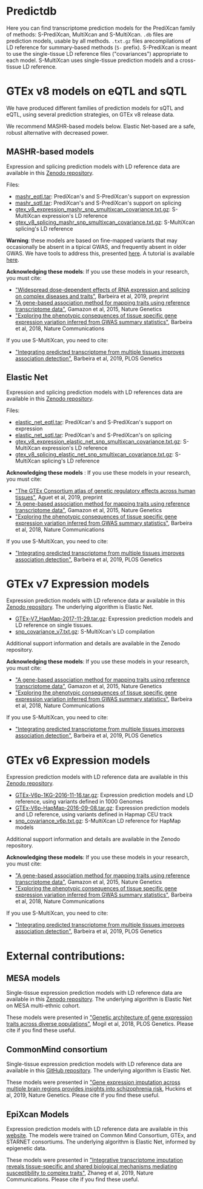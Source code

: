 # Predictdb

Here you can find transcriptome prediction models for the PrediXcan family of methods: S-PrediXcan, MultiXcan and S-MultiXcan.
 `.db` files are prediction models, usable by all methods. 
 `.txt.gz` files arecompilations of LD reference for summary-based methods (`S-` prefix).
 S-PrediXcan is meant to use the single-tissue LD reference files ("covariances") appropriate to each model.
 S-MultiXcan uses single-tissue prediction models and a cross-tissue LD reference.


# GTEx v8 models on eQTL and sQTL

We have produced different families of prediction models for sQTL and eQTL,
using several prediction strategies, on GTEx v8 release data.

We recommend MASHR-based models below.
Elastic Net-based are a safe, robust alternative with decreased power.

## MASHR-based models

Expression and splicing prediction models with LD reference data are available in this 
[Zenodo repository](https://zenodo.org/record/3518299).

Files:
* [mashr_eqtl.tar](https://zenodo.org/record/3518299/files/mashr_eqtl.tar?download=1): PrediXcan's and S-PrediXcan's support on expression
* [mashr_sqtl.tar](https://zenodo.org/record/3518299/files/mashr_sqtl.tar?download=1): PrediXcan's and S-PrediXcan's support on splicing
* [gtex_v8_expression_mashr_snp_smultixcan_covariance.txt.gz](https://zenodo.org/record/3518299/files/gtex_v8_expression_mashr_snp_smultixcan_covariance.txt.gz?download=1): S-MultiXcan expression's LD reference
* [gtex_v8_splicing_mashr_snp_smultixcan_covariance.txt.gz](https://zenodo.org/record/3518299/files/gtex_v8_splicing_mashr_snp_smultixcan_covariance.txt.gz?download=1): S-MultiXcan splicing's LD reference

**Warning**: these models are based on fine-mapped variants that may occasionally be absent
in a tipical GWAS, and frequently absent in older GWAS.
We have tools to address this, presented 
[here](https://github.com/hakyimlab/MetaXcan/wiki/Best-practices-for-integrating-GWAS-and-GTEX-v8-transcriptome-prediction-models).
A tutorial is available [here](https://github.com/hakyimlab/MetaXcan/wiki/Tutorial:-GTEx-v8-MASH-models-integration-with-a-Coronary-Artery-Disease-GWAS).

**Acknowledging these models**: If you use these models in your research, you must cite:
* ["Widespread dose-dependent effects of RNA expression and splicing on complex diseases and traits"](https://www.biorxiv.org/content/10.1101/814350v1), Barbeira et al, 2019, preprint
* ["A gene-based association method for mapping traits using reference transcriptome data"](https://www.nature.com/articles/ng.3367), Gamazon et al, 2015, Nature Genetics
* ["Exploring the phenotypic consequences of tissue specific gene expression variation inferred from GWAS summary statistics"](https://www.nature.com/articles/s41467-018-03621-1), Barbeira et al, 2018,  Nature Communications

If you use S-MultiXcan, you need to cite:
* ["Integrating predicted transcriptome from multiple tissues improves association detection"](https://journals.plos.org/plosgenetics/article?id=10.1371/journal.pgen.1007889), Barbeira et al, 2019, PLOS Genetics 
 
## Elastic Net

Expression and splicing prediction models with LD references data are available in this
[Zenodo repository](https://zenodo.org/record/3519321#.XfqJz9l7m90).

Files:

* [elastic_net_eqtl.tar](https://zenodo.org/record/3519321/files/elastic_net_eqtl.tar?download=1): PrediXcan's and S-PrediXcan's support on expression
* [elastic_net_sqtl.tar](https://zenodo.org/record/3519321/files/elastic_net_sqtl.tar?download=1): PrediXcan's and S-PrediXcan's on splicing
* [gtex_v8_expression_elastic_net_snp_smultixcan_covariance.txt.gz](https://zenodo.org/record/3519321/files/gtex_v8_expression_elastic_net_snp_smultixcan_covariance.txt.gz?download=1): S-MultiXcan expression's LD reference
* [gtex_v8_splicing_elastic_net_snp_smultixcan_covariance.txt.gz](https://zenodo.org/record/3519321/files/gtex_v8_splicing_elastic_net_snp_smultixcan_covariance.txt.gz?download=1): S-MultiXcan splicing's LD reference


**Acknowledging these models** : If you use these models in your research, you must cite:
* ["The GTEx Consortium atlas of genetic regulatory effects across human tissues"](https://www.biorxiv.org/content/10.1101/787903v1), Aguet et al, 2019, preprint
* ["A gene-based association method for mapping traits using reference transcriptome data"](https://www.nature.com/articles/ng.3367), Gamazon et al, 2015, Nature Genetics
* ["Exploring the phenotypic consequences of tissue specific gene expression variation inferred from GWAS summary statistics"](https://www.nature.com/articles/s41467-018-03621-1), Barbeira et al, 2018,  Nature Communications

If you use S-MultiXcan, you need to cite:
* ["Integrating predicted transcriptome from multiple tissues improves association detection"](https://journals.plos.org/plosgenetics/article?id=10.1371/journal.pgen.1007889), Barbeira et al, 2019, PLOS Genetics


# GTEx v7 Expression models

Expression prediction models with LD reference data ar available in this
[Zenodo repository](https://zenodo.org/record/3572799). 
The underlying algorithm is Elastic Net.

* [GTEx-V7_HapMap-2017-11-29.tar.gz](https://zenodo.org/record/3572799/files/GTEx-V7_HapMap-2017-11-29.tar.gz?download=1): Expression prediction models and LD reference on single tissues.
* [snp_covariance_v7.txt.gz](https://zenodo.org/record/3572799/files/snp_covariance_v7.txt.gz?download=1): S-MultiXcan's LD compilation

Additional support information and details are available in the Zenodo repository.

**Acknowledging these models**: If you use these models in your research, you must cite:
* ["A gene-based association method for mapping traits using reference transcriptome data"](https://www.nature.com/articles/ng.3367), Gamazon et al, 2015, Nature Genetics
* ["Exploring the phenotypic consequences of tissue specific gene expression variation inferred from GWAS summary statistics"](https://www.nature.com/articles/s41467-018-03621-1), Barbeira et al, 2018,  Nature Communications

If you use S-MultiXcan, you need to cite:
* ["Integrating predicted transcriptome from multiple tissues improves association detection"](https://journals.plos.org/plosgenetics/article?id=10.1371/journal.pgen.1007889), Barbeira et al, 2019, PLOS Genetics

# GTEx v6 Expression models

Expression prediction models with LD reference data are available in this
[Zenodo repository](https://zenodo.org/record/3572842#.XfuyLNl7m90). 

* [GTEx-V6p-1KG-2016-11-16.tar.gz](https://zenodo.org/record/3572842/files/GTEx-V6p-1KG-2016-11-16.tar.gz?download=1): Expression prediction models and LD reference, using variants defined in 1000 Genomes
* [GTEx-V6p-HapMap-2016-09-08.tar.gz](https://zenodo.org/record/3572842/files/GTEx-V6p-HapMap-2016-09-08.tar.gz?download=1): Expression prediction models and LD reference, using variants defined in Hapmap CEU track
* [snp_covariance_v6p.txt.gz](https://zenodo.org/record/3572842/files/snp_covariance_v6p.txt.gz?download=1): S-MultiXcan LD reference for HapMap models

Additional support information and details are available in the Zenodo repository.

**Acknowledging these models**: If you use these models in your research, you must cite:
* ["A gene-based association method for mapping traits using reference transcriptome data"](https://www.nature.com/articles/ng.3367), Gamazon et al, 2015, Nature Genetics
* ["Exploring the phenotypic consequences of tissue specific gene expression variation inferred from GWAS summary statistics"](https://www.nature.com/articles/s41467-018-03621-1), Barbeira et al, 2018,  Nature Communications

If you use S-MultiXcan, you need to cite:
* ["Integrating predicted transcriptome from multiple tissues improves association detection"](https://journals.plos.org/plosgenetics/article?id=10.1371/journal.pgen.1007889), Barbeira et al, 2019, PLOS Genetics

# External contributions:

## MESA models

Single-tissue expression prediction models with LD reference data are available in this
[Zenodo repository](https://zenodo.org/record/3572815#.XfqOstl7m90). 
The underlying algorithm is Elastic Net on MESA multi-ethnic cohort. 
 
These models were presented in ["Genetic architecture of gene expression traits across diverse populations"](https://journals.plos.org/plosgenetics/article?id=10.1371/journal.pgen.1007586), Mogil et al, 2018, PLOS Genetics. 
Please cite if you find these useful.

## CommonMind consortium

Single-tissue expression prediction models with LD reference data are available in this
[GitHub repository](https://github.com/laurahuckins/CMC_DLPFC_prediXcan).
The underlying algorithm is Elastic Net.

These models were presented in ["Gene expression imputation across multiple brain regions provides insights into schizophrenia risk](https://www.nature.com/articles/s41588-019-0364-4),
Huckins et al, 2019, Nature Genetics. Please cite if you find these useful.

## EpiXcan Models

Expression prediction models with LD reference data are available in this [website](https://zhangw17.u.hpc.mssm.edu/epixcan/about.php#dl).
The models were trained on Common Mind Consortium, GTEx, and STARNET consortiums.
The underlying algorithm is Elastic Net, informed by epigenetic data.

These models were presented in ["Integrative transcriptome imputation reveals tissue-specific and shared biological mechanisms mediating susceptibility to complex traits"](https://www.nature.com/articles/s41467-019-11874-7),
 Zhaneg et al, 2019, Nature Communications. Please cite if you find these useful.
